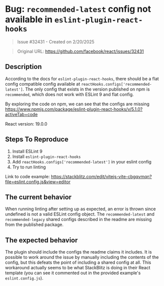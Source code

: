 # Bug: `recommended-latest` config not available in `eslint-plugin-react-hooks`

> Issue #32431 - Created on 2/20/2025

> Original URL: https://github.com/facebook/react/issues/32431

## Description

<!--
  Please provide a clear and concise description of what the bug is. Include
  screenshots if needed. Please test using the latest version of the relevant
  React packages to make sure your issue has not already been fixed.
-->
According to the docs for `eslint-plugin-react-hooks`, there should be a flat config compatible config available at `reactHooks.configs['recommended-latest']`. The only config that exists in the version published on npm is `recommended`, which does not work with ESLint 9 and flat config.

By exploring the code on npm, we can see that the configs are missing
https://www.npmjs.com/package/eslint-plugin-react-hooks/v/5.1.0?activeTab=code

React version: 19.0.0

## Steps To Reproduce

1. Install ESLint 9
2. Install `eslint-plugin-react-hooks`
3. Add `reactHooks.configs['recommended-latest']` in your eslint config
4. Try to run linting

<!--
  Your bug will get fixed much faster if we can run your code and it doesn't
  have dependencies other than React. Issues without reproduction steps or
  code examples may be immediately closed as not actionable.
-->

Link to code example: https://stackblitz.com/edit/vitejs-vite-cbgqvmqn?file=eslint.config.js&view=editor

<!--
  Please provide a CodeSandbox (https://codesandbox.io/s/new), a link to a
  repository on GitHub, or provide a minimal code example that reproduces the
  problem. You may provide a screenshot of the application if you think it is
  relevant to your bug report. Here are some tips for providing a minimal
  example: https://stackoverflow.com/help/mcve.
-->

## The current behavior

When running linting after setting up as expected, an error is thrown since undefined is not a valid ESLint config object. The `recommended-latest` and `recommended-legacy` shared configs described in the readme are missing from the published package.

## The expected behavior

The plugin should include the configs the readme claims it includes. It is possible to work around the issue by manually including the contents of the config, but this defeats the point of including a shared config at all. This workaround actually seems to be what StackBlitz is doing in their React template (you can see it commented out in the provided example's `eslint.config.js`).


